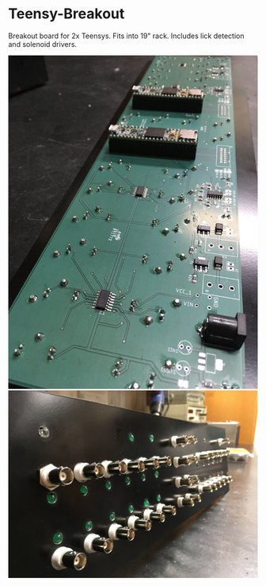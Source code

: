 # Teensy-Breakout
Breakout board for 2x Teensys. Fits into 19" rack. Includes lick detection and solenoid drivers.

![](Photos/IMG_0949.JPG)
![](Photos/IMG_0952.JPG)
